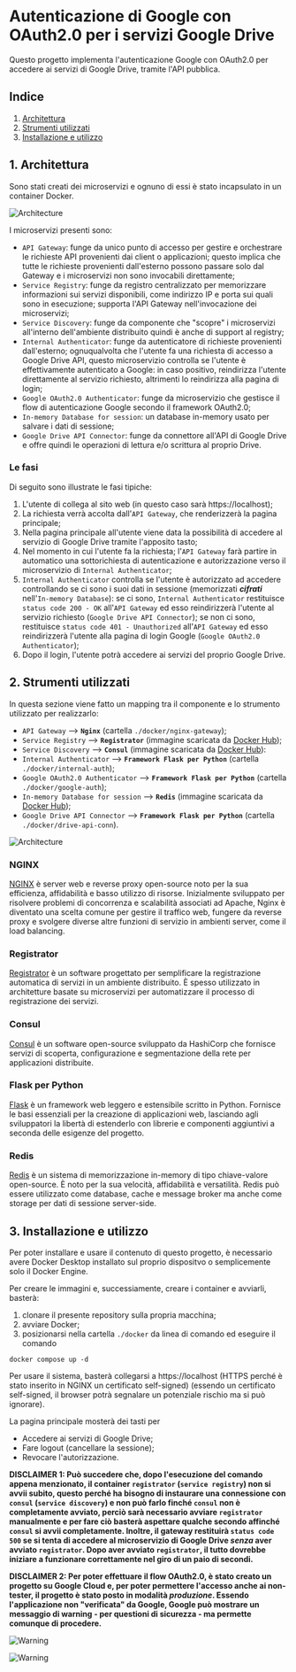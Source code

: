 # Autenticazione di Google con OAuth2.0 per i servizi Google Drive

Questo progetto implementa l'autenticazione Google con OAuth2.0 per accedere ai servizi di Google Drive, tramite l'API pubblica.

## Indice
1. [Architettura](#architecture)
2. [Strumenti utilizzati](#tools)
3. [Installazione e utilizzo](#installation)

## <a name="architecture"></a> 1. Architettura 

Sono stati creati dei microservizi e ognuno di essi è stato incapsulato in un container Docker.

![Architecture](images/architecture1.png)

I microservizi presenti sono:
- ```API Gateway```: funge da unico punto di accesso per gestire e orchestrare le richieste API provenienti dai client o applicazioni; questo implica che tutte le richieste provenienti dall'esterno possono passare solo dal Gateway e i microservizi non sono invocabili direttamente;
- ```Service Registry```: funge da registro centralizzato per memorizzare informazioni sui servizi disponibili, come indirizzo IP e porta sui quali sono in esecuzione; supporta l'API Gateway nell'invocazione dei microservizi;
- ```Service Discovery```: funge da componente che "scopre" i microservizi all'interno dell'ambiente distribuito quindi è anche di support al registry;
- ```Internal Authenticator```: funge da autenticatore di richieste provenienti dall'esterno; ognuqualvolta che l'utente fa una richiesta di accesso a Google Drive API, questo microservizio controlla se l'utente è effettivamente autenticato a Google: in caso positivo, reindirizza l'utente direttamente al servizio richiesto, altrimenti lo reindirizza alla pagina di login;
- ```Google OAuth2.0 Authenticator```: funge da microservizio che gestisce il flow di autenticazione Google secondo il framework OAuth2.0;
- ```In-memory Database for session```: un database in-memory usato per salvare i dati di sessione;
- ```Google Drive API Connector```: funge da connettore all'API di Google Drive e offre quindi le operazioni di lettura e/o scrittura al proprio Drive.

### Le fasi
Di seguito sono illustrate le fasi tipiche:
1. L'utente di collega al sito web (in questo caso sarà https://localhost);
2. La richiesta verrà accolta dall'```API Gateway```, che renderizzerà la pagina principale;
3. Nella pagina principale all'utente viene data la possibilità di accedere al servizio di Google Drive tramite l'apposito tasto;
4. Nel momento in cui l'utente fa la richiesta; l'```API Gateway``` farà partire in automatico una sottorichiesta di autenticazione e autorizzazione verso il microservizio di ```Internal Authenticator```;
5. ```Internal Authenticator``` controlla se l'utente è autorizzato ad accedere controllando se ci sono i suoi dati in sessione (memorizzati ***cifrati*** nell'```In-memory Database```): se ci sono, ```Internal Authenticator``` restituisce ```status code 200 - OK``` all'```API Gateway``` ed esso reindirizzerà l'utente al servizio richiesto (```Google Drive API Connector```); se non ci sono, restituisce ```status code 401 - Unauthorized``` all'```API Gateway``` ed esso reindirizzerà l'utente alla pagina di login Google (```Google OAuth2.0 Authenticator```);
6. Dopo il login, l'utente potrà accedere ai servizi del proprio Google Drive.



## <a name="tools"></a> 2. Strumenti utilizzati
In questa sezione viene fatto un mapping tra il componente e lo strumento utilizzato per realizzarlo:
- ```API Gateway``` --> **```Nginx```** (cartella ```./docker/nginx-gateway```);
- ```Service Registry``` --> **```Registrator```** (immagine scaricata da [Docker Hub](https://hub.docker.com/r/gliderlabs/registrator));
- ```Service Discovery``` --> **```Consul```** (immagine scaricata da [Docker Hub](https://hub.docker.com/r/hashicorp/consul)): 
- ```Internal Authenticator``` --> **```Framework Flask per Python```** (cartella ```./docker/internal-auth```);
- ```Google OAuth2.0 Authenticator``` --> **```Framework Flask per Python```** (cartella ```./docker/google-auth```);
- ```In-memory Database for session``` --> **```Redis```** (immagine scaricata da [Docker Hub](https://hub.docker.com/_/redis));
- ```Google Drive API Connector``` --> **```Framework Flask per Python```** (cartella ```./docker/drive-api-conn```).

![Architecture](images/architecture2.png)

### NGINX
[NGINX](https://www.nginx.com/) è server web e reverse proxy open-source noto per la sua efficienza, affidabilità e basso utilizzo di risorse. Inizialmente sviluppato per risolvere problemi di concorrenza e scalabilità associati ad Apache, Nginx è diventato una scelta comune per gestire il traffico web, fungere da reverse proxy e svolgere diverse altre funzioni di servizio in ambienti server, come il load balancing.

### Registrator
[Registrator](https://github.com/gliderlabs/registrator) è un software progettato per semplificare la registrazione automatica di servizi in un ambiente distribuito. È spesso utilizzato in architetture basate su microservizi per automatizzare il processo di registrazione dei servizi.

### Consul
[Consul](https://www.consul.io/) è un software open-source sviluppato da HashiCorp che fornisce servizi di scoperta, configurazione e segmentazione della rete per applicazioni distribuite.

### Flask per Python
[Flask](https://flask.palletsprojects.com/en/3.0.x/) è un framework web leggero e estensibile scritto in Python. Fornisce le basi essenziali per la creazione di applicazioni web, lasciando agli sviluppatori la libertà di estenderlo con librerie e componenti aggiuntivi a seconda delle esigenze del progetto.

### Redis
[Redis](https://redis.io/) è un sistema di memorizzazione in-memory di tipo chiave-valore open-source. È noto per la sua velocità, affidabilità e versatilità. Redis può essere utilizzato come database, cache e message broker ma anche come storage per dati di sessione server-side.



## <a name="installation"></a> 3. Installazione e utilizzo
Per poter installare e usare il contenuto di questo progetto, è necessario avere Docker Desktop installato sul proprio dispositvo o semplicemente solo il Docker Engine.

Per creare le immagini e, successiamente, creare i container e avviarli, basterà:
1. clonare il presente repository sulla propria macchina;
2. avviare Docker;
3. posizionarsi nella cartella ```./docker``` da linea di comando ed eseguire il comando
```
docker compose up -d
```
Per usare il sistema, basterà collegarsi a https://localhost (HTTPS perché è stato inserito in NGINX un certificato self-signed) (essendo un certificato self-signed, il browser potrà segnalare un potenziale rischio ma si può ignorare).

La pagina principale mosterà dei tasti per
- Accedere ai servizi di Google Drive;
- Fare logout (cancellare la sessione);
- Revocare l'autorizzazione.

**DISCLAIMER 1:
Può succedere che, dopo l'esecuzione del comando appena menzionato, il container ```registrator``` (```service registry```) non si avvii subito, questo perché ha bisogno di instaurare una connessione con ```consul``` (```service discovery```) e non può farlo finché ```consul``` non è completamente avviato, perciò sarà necessario avviare ```registrator``` manualmente e per fare ciò basterà aspettare qualche secondo affinché ```consul``` si avvii completamente.
Inoltre, il gateway restituirà ```status code 500``` se si tenta di accedere al microservizio di Google Drive *senza* aver avviato ```registrator```.
Dopo aver avviato ```registrator```, il tutto dovrebbe iniziare a funzionare correttamente nel giro di un paio di secondi.**

**DISCLAIMER 2:
Per poter effettuare il flow OAuth2.0, è stato creato un progetto su Google Cloud e, per poter permettere l'accesso anche ai non-tester, il progetto è stato posto in modalità *produzione*. Essendo l'applicazione non "verificata" da Google, Google può mostrare un messaggio di warning - per questioni di sicurezza - ma permette comunque di procedere.**

![Warning](images/warning1.png)

![Warning](images/warning2.png)




